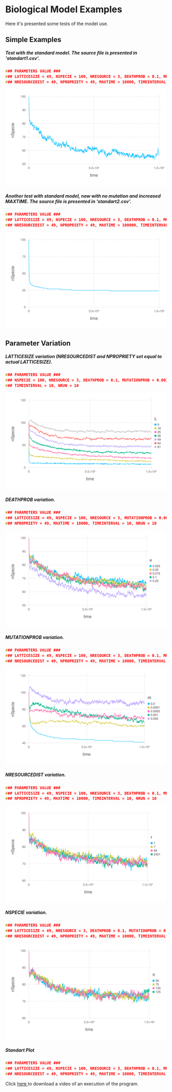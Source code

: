 # Biological Model Examples
Here it's presented some tests of the model use.

## Simple Examples
##### Test with the standard model. The source file is presented in 'standart1.csv'.
```C
### PARAMETERS VALUE ###
### LATTICESIZE = 49, NSPECIE = 100, NRESOURCE = 3, DEATHPROB = 0.1, MUTATIONPROB = 0.001,
### NRESOURCEDIST = 49, NPROPRIETY = 49, MAXTIME = 10000, TIMEINTERVAL = 10, NRUN = 10
```
![Model1](standart1.svg)

##### Another test with standard model, now with no mutation and increased MAXTIME. The source file is presented in 'standart2.csv'.
```C
### PARAMETERS VALUE ###
### LATTICESIZE = 49, NSPECIE = 100, NRESOURCE = 3, DEATHPROB = 0.1, MUTATIONPROB = 0,
### NRESOURCEDIST = 49, NPROPRIETY = 49, MAXTIME = 100000, TIMEINTERVAL = 100, NRUN = 10 ###
```
![Model2](standart2.svg)

## Parameter Variation
##### LATTICESIZE variation (NRESOURCEDIST and NPROPRIETY set equal to actual LATTICESIZE).
```C
### PARAMETERS VALUE ###
### NSPECIE = 100, NRESOURCE = 3, DEATHPROB = 0.1, MUTATIONPROB = 0.001, MAXTIME = 10000,
### TIMEINTERVAL = 10, NRUN = 10
```
![LATTICESIZE Variation multiple resource](varParam_L.svg)

##### DEATHPROB variation.
```C
### PARAMETERS VALUE ###
### LATTICESIZE = 49, NSPECIE = 100, NRESOURCE = 3, MUTATIONPROB = 0.001, NRESOURCEDIST = 49,
### NPROPRIETY = 49, MAXTIME = 10000, TIMEINTERVAL = 10, NRUN = 10
```
![DEATHPROB Variation multiple resource](varParam_u.svg)

##### MUTATIONPROB variation.
```C
### PARAMETERS VALUE ###
### LATTICESIZE = 49, NSPECIE = 100, NRESOURCE = 3, DEATHPROB = 0.1, MUTATIONPROB = 0.005,
### NRESOURCEDIST = 49, NPROPRIETY = 49, MAXTIME = 10000, TIMEINTERVAL = 10, NRUN = 10
```
![MUTATIONPROB Variation multiple resource](varParam_m.svg)

##### NRESOURCEDIST variation.
```C
### PARAMETERS VALUE ###
### LATTICESIZE = 49, NSPECIE = 100, NRESOURCE = 3, DEATHPROB = 0.1, MUTATIONPROB = 0.001,
### NPROPRIETY = 49, MAXTIME = 10000, TIMEINTERVAL = 10, NRUN = 10
```
![NRESOURCEDIST Variation multiple resource](varParam_r.svg)

##### NSPECIE variation.
```C
### PARAMETERS VALUE ###
### LATTICESIZE = 49, NRESOURCE = 3, DEATHPROB = 0.1, MUTATIONPROB = 0.001,
### NRESOURCEDIST = 49, NPROPRIETY = 49, MAXTIME = 10000, TIMEINTERVAL = 10, NRUN = 10
```
![NSPECIE Variation multiple resource](varParam_n.svg)

##### Standart Plot
```C
### PARAMETERS VALUE ###
### LATTICESIZE = 49, NSPECIE = 100, NRESOURCE = 3, DEATHPROB = 0.1, MUTATIONPROB = 0.001,
### NRESOURCEDIST = 49, NPROPRIETY = 49, MAXTIME = 10000, TIMEINTERVAL = 100
```
Click <a href="https://github.com/vitorhirata/project-agrobio/raw/master/social_model/examples/Runplot.avi" download> here </a> to download a video of an execution of the program.
